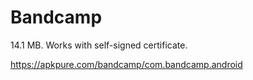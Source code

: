 # Bandcamp

14.1 MB. Works with self-signed certificate.

https://apkpure.com/bandcamp/com.bandcamp.android
